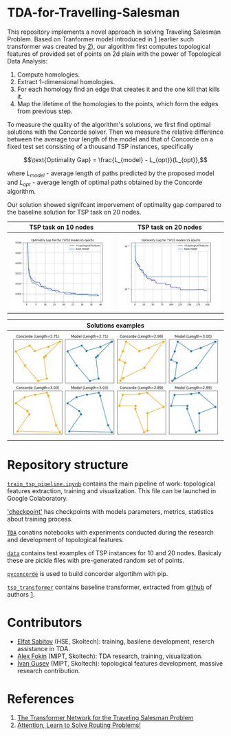 # TDA-for-Travelling-Salesman
This repository implements a novel approach in solving Traveling Salesman Problem. Based on Tranformer model introduced in [1](#references) (earlier such transformer was created by [2](#references)), our algorithm first computes topological features of provided set of points on 2d plain with the power of Topological Data Analysis: 
1. Compute homologies.
2. Extract 1-dimensional homologies.
3. For each homology find an edge that creates it and the one kill that kills it.
4. Map the lifetime of the homologies to the points, which form the edges from previous step.

To measure the quality of the algorithm's solutions, we first find optimal solutions with the Concorde solver. Then we measure the relative difference between the average tour length of the model and that of Concorde on a fixed test set consisting of a thousand TSP instances, specifically

$$\text{Optimality Gap} = \frac{L_{model} - L_{opt}}{L_{opt}},$$

where $L_{model}$ - average length of paths predicted by the proposed model and $L_{opt}$ - average length of optimal paths obtained by the Concorde algorithm.

Our solution showed signifcant imporvement of optimality gap compared to the baseline solution for TSP task on 20 nodes.

TSP task on 10 nodes       |  TSP task on 20 nodes
:-------------------------:|:-------------------------:
![](./images/gap_10.jpg)   |  ![](./images/gap_20.jpg)


Solutions examples         |
:-------------------------:|
![](./images/paths.jpg)    |

# Repository structure

[`train_tsp_pipeline.ipynb`](train_tsp_pipeline.ipynb) contains the main pipeline of work: topological features extraction, training and visualization. This file can be launched in Google Colaboratory. 

['checkpoint'](checkpoint) has checkpoints with models parameters, metrics, statistics about training process.

[`TDA`](TDA) conatins notebooks with experiments conducted during the research and development of topological features.

[`data`](data) contains test examples of TSP instances for 10 and 20 nodes. Basicaly these are pickle files with pre-generated random set of points.

[`pyconcorde`](pyconcorde) is used to build concorder algortihm with pip.

[`tsp_transformer`](tsp_transformer) contains baseline transformer, extracted from [github](https://github.com/xbresson/TSP_Transformer) of authors [1](#references).



# Contributors
- [Elfat Sabitov](https://github.com/MarioAuditore) (HSE, Skoltech): training, basilene development, reserch assistance in TDA.
- [Alex Fokin](https://github.com/Alex2034) (MIPT, Skoltech): TDA research, training, visualization. 
- [Ivan Gusev](https://github.com/LilVan) (MIPT, Skoltech): topological features development, massive research contribution.

# References
1. [The Transformer Network for the Traveling Salesman Problem](https://arxiv.org/abs/2103.03012)
2. [Attention, Learn to Solve Routing Problems!](https://arxiv.org/abs/1803.08475)

